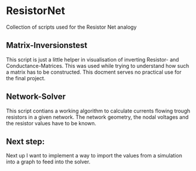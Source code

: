 # ResistorNet
Collection of scripts used for the Resistor Net analogy
## Matrix-Inversionstest
This script is just a little helper in visualisation of inverting Resistor- and Conductance-Matrices. 
This was used while trying to understand how such a matrix has to be constructed. 
This docment serves no practical use for the final project.
## Network-Solver
This script contians a working algorithm to calculate currents flowing trough resistors in a given network.
The network geometry, the nodal voltages and the resistor values have to be known.

## Next step:
Next up I want to implement a way to import the values from a simulation into a graph to feed into the solver.
